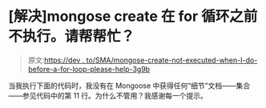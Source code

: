 # [解决]mongose create 在 for 循环之前不执行。请帮帮忙？

> 原文:[https://dev . to/SMA/mongose-create-not-executed-when-I-do-before-a-for-loop-please-help-3g9b](https://dev.to/sma/mongoose-create-not-executed-when-i-do-before-a-for-loop-please-help-3g9b)

当我执行下面的代码时，我没有在 Mongoose 中获得任何“细节”文档——集合——参见代码中的第 11 行。为什么不管用？我感谢每一个提示。